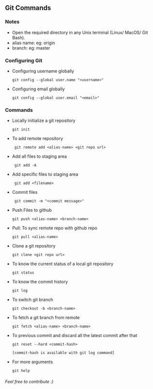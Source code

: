 ## Git Commands ##

### Notes ###
    
* Open the required directory in any Unix terminal (Linux/ MacOS/ Git Bash).
* alias name: eg: origin
* branch: eg: master


### Configuring Git ###

* Configuring username globally

      git config --global user.name "<username>"

* Configuring email globally

      git config --global user.email "<email>"

### Commands ###

 * Locally initialize a git repository

       git init
       
 * To add remote repository

        git remote add <alias-name> <git repo url> 
       
 * Add all files to staging area
 
        git add -A
        
 * Add specific files to staging area
 
        git add <filename>
        
 * Commit files
        
        git commit -m "<commit message>"
        
  * Push Files to github
  
        git push <alias-name> <branch-name>
        
  * Pull: To sync remote repo with github repo
  
        git pull <alias-name>
      
  * Clone a git repository
  
        git clone <git repo url>

  * To know the current status of a local git repository
  
        git status
        
  * To know the commit history

        git log
        
  * To switch git branch

        git checkout -b <branch-name>
    
  * To fetch a git branch from remote

        git fetch <alias-name> <branch-name>
  
  * To previous commit and discard all the latest commit after that
  
        git reset --hard <commit-hash>
        
        [commit-hash is available with git log command]
  
  * For more arguments
  
        git help
###### Feel free to contribute :)
